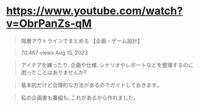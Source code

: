 # https://www.youtube.com/watch?v=ObrPanZs-qM

> 階層アウトラインでまとめる 【企画・ゲーム設計】

> 70,467 views  Aug 15, 2023

> アイデアを練ったり､企画や仕様､シナリオやレポートなどを整理するのに困ったことはありませんか?

> 基本的だけど合理的な方法があるのでガイドしておきます｡

> 私の企画書も番組も､これがあるから作れました｡

